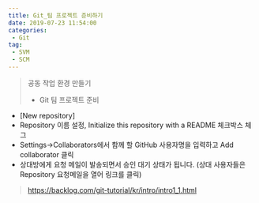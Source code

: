 ```yaml
---
title: Git_팀 프로젝트 준비하기
date: 2019-07-23 11:54:00
categories:
 - Git
tag:
 - SVM
 - SCM
---
```


> 공동 작업 환경 만들기
>
> - Git 팀 프로젝트 준비

- [New repository]
- Repository 이름 설정, Initialize this repository with a README 체크박스 체그
- Settings->Collaborators에서 함께 할 GitHub 사용자명을 입력하고 Add collaborator 클릭
- 상대방에게 요청 메일이 발송되면서 승인 대기 상태가 됩니다.
  (상대 사용자들은 Repository 요청메일을 열어 링크를 클릭)

> https://backlog.com/git-tutorial/kr/intro/intro1_1.html

